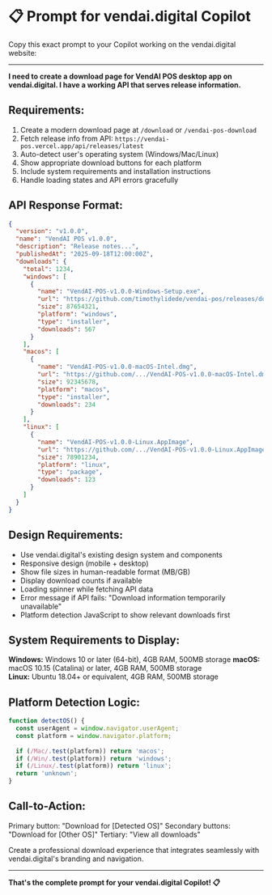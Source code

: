 # 📋 Prompt for vendai.digital Copilot

Copy this exact prompt to your Copilot working on the vendai.digital website:

---

**I need to create a download page for VendAI POS desktop app on vendai.digital. I have a working API that serves release information.**

## Requirements:
1. Create a modern download page at `/download` or `/vendai-pos-download` 
2. Fetch release info from API: `https://vendai-pos.vercel.app/api/releases/latest`
3. Auto-detect user's operating system (Windows/Mac/Linux)
4. Show appropriate download buttons for each platform
5. Include system requirements and installation instructions
6. Handle loading states and API errors gracefully

## API Response Format:
```json
{
  "version": "v1.0.0",
  "name": "VendAI POS v1.0.0", 
  "description": "Release notes...",
  "publishedAt": "2025-09-18T12:00:00Z",
  "downloads": {
    "total": 1234,
    "windows": [
      {
        "name": "VendAI-POS-v1.0.0-Windows-Setup.exe",
        "url": "https://github.com/timothylidede/vendai-pos/releases/download/v1.0.0/VendAI-POS-v1.0.0-Windows-Setup.exe",
        "size": 87654321,
        "platform": "windows",
        "type": "installer",
        "downloads": 567
      }
    ],
    "macos": [
      {
        "name": "VendAI-POS-v1.0.0-macOS-Intel.dmg",
        "url": "https://github.com/.../VendAI-POS-v1.0.0-macOS-Intel.dmg",
        "size": 92345678,
        "platform": "macos", 
        "type": "installer",
        "downloads": 234
      }
    ],
    "linux": [
      {
        "name": "VendAI-POS-v1.0.0-Linux.AppImage",
        "url": "https://github.com/.../VendAI-POS-v1.0.0-Linux.AppImage",
        "size": 78901234,
        "platform": "linux",
        "type": "package", 
        "downloads": 123
      }
    ]
  }
}
```

## Design Requirements:
- Use vendai.digital's existing design system and components
- Responsive design (mobile + desktop)
- Show file sizes in human-readable format (MB/GB)
- Display download counts if available
- Loading spinner while fetching API data
- Error message if API fails: "Download information temporarily unavailable"
- Platform detection JavaScript to show relevant downloads first

## System Requirements to Display:
**Windows:** Windows 10 or later (64-bit), 4GB RAM, 500MB storage
**macOS:** macOS 10.15 (Catalina) or later, 4GB RAM, 500MB storage  
**Linux:** Ubuntu 18.04+ or equivalent, 4GB RAM, 500MB storage

## Platform Detection Logic:
```javascript
function detectOS() {
  const userAgent = window.navigator.userAgent;
  const platform = window.navigator.platform;
  
  if (/Mac/.test(platform)) return 'macos';
  if (/Win/.test(platform)) return 'windows'; 
  if (/Linux/.test(platform)) return 'linux';
  return 'unknown';
}
```

## Call-to-Action:
Primary button: "Download for [Detected OS]"
Secondary buttons: "Download for [Other OS]"
Tertiary: "View all downloads"

Create a professional download experience that integrates seamlessly with vendai.digital's branding and navigation.

---

**That's the complete prompt for your vendai.digital Copilot! 📋**